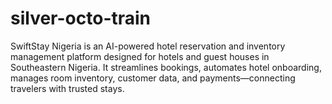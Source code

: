 # silver-octo-train
SwiftStay Nigeria is an AI-powered hotel reservation and inventory management platform designed for hotels and guest houses in Southeastern Nigeria. It streamlines bookings, automates hotel onboarding, manages room inventory, customer data, and payments—connecting travelers with trusted stays. 
